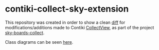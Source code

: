 # contiki-collect-sky-extension

This repository was created in order to show a clean [diff](https://github.com/ediazal/contiki-collect-sky-extension/commit/e63a3ea7812760769a4623f2984446509e3c4c36) for modifications/additions made to Contiki [CollectView](https://github.com/contiki-os/contiki/tree/master/tools/collect-view), as part of the project [sky-boards-collect](https://github.com/ediazal/sky-boards-collect).

Class diagrams can be seen [here](https://github.com/ediazal/sky-boards-collect/wiki/Class-Diagrams).

